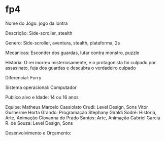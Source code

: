 # fp4

Nome do Jogo:
   jogo da lontra

Descrição:
   Side-scroller, stealth

Genero:
   Side-scroller, aventura, stealth, plataforma, 2s

Mecanicas:
   Esconder dos guardas, lutar contra monstro, puzzle

Historia:
   O rei morreu misteriosamente, e o protagonista foi culpado por assasinato, fuja dos guardas e descubra o verdadeiro culpado

Diferencial:
   Furry

Sistema operacional:
   Computador

Publico alvo e Idade:
   14 ou 16 anos

Equipe:
   Matheus Marcelo Cassiolato Crudi: Level Design, Sons
   Vitor Guilherme Horta Grando: Programação
   Stephany Giraldi Sodré: Historia, Arte, Animação
   Giovanna do Prado Santos: Arte, Animação
   Gabriel Garcia R. de Souza: Level Design, Sons

Desenvolvimento e Orçamento:
